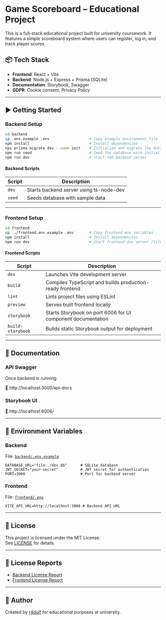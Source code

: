 # Game Scoreboard – Educational Project

This is a full-stack educational project built for university coursework. It features a simple scoreboard system where users can register, log in, and track player scores.

## 📦 Tech Stack

- **Frontend**: React + Vite
- **Backend**: Node.js + Express + Prisma (SQLite)
- **Documentation**: Storybook, Swagger
- **GDPR**: Cookie consent, Privacy Policy

---

## ▶️ Getting Started

### Backend Setup

```bash
cd backend
cp .env.example .env                  # Copy example environment file
npm install                           # Install dependencies
npx prisma migrate dev --name init    # Initialize and migrate the database
npm run seed                          # Seed the database with initial players
npm run dev                           # Start the backend server
```

#### Backend Scripts

| Script | Description                             |
| ------ | --------------------------------------- |
| `dev`  | Starts backend server using ts-node-dev |
| `seed` | Seeds database with sample data         |

---

### Frontend Setup

```bash
cd frontend
cp ../frontend.env.example .env       # Copy frontend env variables
npm install                           # Install dependencies
npm run dev                           # Start frontend dev server (Vite)
```

#### Frontend Scripts

| Script            | Description                                                  |
| ----------------- | ------------------------------------------------------------ |
| `dev`             | Launches Vite development server                             |
| `build`           | Compiles TypeScript and builds production-ready frontend     |
| `lint`            | Lints project files using ESLint                             |
| `preview`         | Serves built frontend locally                                |
| `storybook`       | Starts Storybook on port 6006 for UI component documentation |
| `build-storybook` | Builds static Storybook output for deployment                |

---

## 🧪 Documentation

### API Swagger

Once backend is running:

📄 http://localhost:3000/api-docs

### Storybook UI

📘 http://localhost:6006/

---

## 🔐 Environment Variables

### Backend

File: [`backend/.env.example`](./backend/.env.example)

```env
DATABASE_URL="file:./dev.db"      # SQLite database
JWT_SECRET="your-secret"          # JWT secret for authentication
PORT=3000                         # Port for backend server
```

### Frontend

File: [`frontend/.env`](./frontend/.env)

```env
VITE_API_URL=http://localhost:3000 # Backend API URL
```

---

## 📜 License

This project is licensed under the MIT License.  
See [LICENSE](./LICENSE) for details.

---

## 🧾 License Reports

- [Backend License Report](./backend/license-checker-report.md)
- [Frontend License Report](./frontend/license-checker-report.md)

---

## 👤 Author

Created by [r4dulf](https://github.com/r4dulf) for educational purposes at university.
